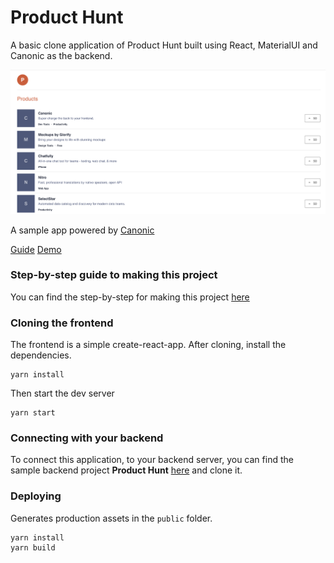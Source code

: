 # Product Hunt

A basic clone application of Product Hunt built using React, MaterialUI and Canonic as the backend.

![Screenshot](./screenshots/product-hunt.png)

A sample app powered by [Canonic](https://canonic.dev/)

[Guide](https://dev.to/canonic/producthunt-clone-react-lowcode-backend-135)
[Demo](https://canonic-product-hunt.netlify.app)
<br/>

### Step-by-step guide to making this project

You can find the step-by-step for making this project [here]()

### Cloning the frontend

The frontend is a simple create-react-app. After cloning, install the dependencies.

```
yarn install
```

Then start the dev server

```
yarn start
```

### Connecting with your backend

To connect this application, to your backend server, you can find the sample backend project **Product Hunt** [here](https://app.canonic.dev/dashboard/marketplace/samples) and clone it.

### Deploying

Generates production assets in the `public` folder.

```
yarn install
yarn build
```
